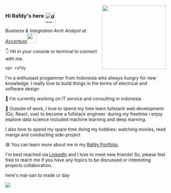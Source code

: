 
<img align="right" width="200" src="https://kevalpatel2106.files.wordpress.com/2017/01/go_lang_mascot_by_kirael_art-d7kunhu.gif?w=375&h=375&crop=1">

### Hi Rafdy's here <img align="top" alt="dnn" width="32px" src="https://raw.githubusercontent.com/iampavangandhi/iampavangandhi/master/gifs/Hi.gif">

<p><em>Business & Integration Arch Analyst at <a href="https://www.accenture.com">Accenture</a><img src="https://media.giphy.com/media/WUlplcMpOCEmTGBtBW/giphy.gif" width="30"> 
</em></p>

👇 Hit in your console or terminal to connect with me.
```bash
npx rafdy
```

I'm a enthusiast progammer from Indonesia who always hungry for new knowledge.
I really love to build things in the terms of electrical and software design


🔭 I’m currently working on IT service and consulting in indonesia

🌱 Outside of work, I love to spend my time learn fullstack web development (Go, React, vue) to become a fullstack engineer. during my freetime i enjoy explore data science included machine learning and deep learning.
 
 I also love to spend my spare time doing my hobbies: watching movies, read manga and conducting side-project

😄 You can learn more about me in my [Rafdy Portfolio](https://arafdy.github.io/rafdy).

I'm best reached via [LinkedIn](https://www.linkedin.com/in/rafdy-amestira-097693122/) and I love to meet new friends! So, please feel free to reach me if you have any topics to be discussed or interesting projects collaboration.

here's mai-san to made ur day

<img src="https://i.pinimg.com/originals/3f/e6/46/3fe646098466da16f5d2ed27d5e82b03.gif"> 


